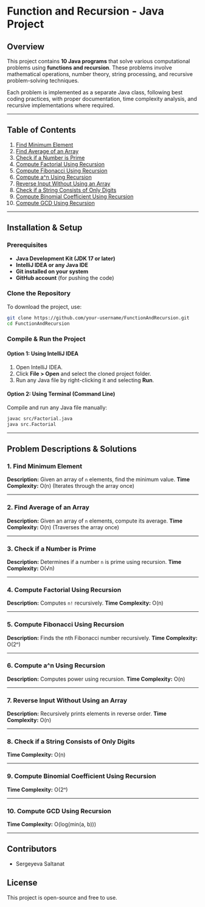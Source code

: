 # Function and Recursion - Java Project

## Overview
This project contains **10 Java programs** that solve various computational problems using **functions and recursion**. These problems involve mathematical operations, number theory, string processing, and recursive problem-solving techniques.

Each problem is implemented as a separate Java class, following best coding practices, with proper documentation, time complexity analysis, and recursive implementations where required.

---

## Table of Contents
1. [Find Minimum Element](#1-find-minimum-element)
2. [Find Average of an Array](#2-find-average-of-an-array)
3. [Check if a Number is Prime](#3-check-if-a-number-is-prime)
4. [Compute Factorial Using Recursion](#4-compute-factorial-using-recursion)
5. [Compute Fibonacci Using Recursion](#5-compute-fibonacci-using-recursion)
6. [Compute a^n Using Recursion](#6-compute-an-using-recursion)
7. [Reverse Input Without Using an Array](#7-reverse-input-without-using-an-array)
8. [Check if a String Consists of Only Digits](#8-check-if-a-string-consists-of-only-digits)
9. [Compute Binomial Coefficient Using Recursion](#9-compute-binomial-coefficient-using-recursion)
10. [Compute GCD Using Recursion](#10-compute-gcd-using-recursion)

---

## Installation & Setup

### Prerequisites
- **Java Development Kit (JDK 17 or later)**
- **IntelliJ IDEA or any Java IDE**
- **Git installed on your system**
- **GitHub account** (for pushing the code)

### Clone the Repository
To download the project, use:
```sh
git clone https://github.com/your-username/FunctionAndRecursion.git
cd FunctionAndRecursion
```

### Compile & Run the Project
#### Option 1: Using IntelliJ IDEA
1. Open IntelliJ IDEA.
2. Click **File > Open** and select the cloned project folder.
3. Run any Java file by right-clicking it and selecting **Run**.

#### Option 2: Using Terminal (Command Line)
Compile and run any Java file manually:
```sh
javac src/Factorial.java
java src.Factorial
```

---

## Problem Descriptions & Solutions

### **1. Find Minimum Element**
**Description:** Given an array of `n` elements, find the minimum value.
**Time Complexity:** O(n) (Iterates through the array once)

---

### **2. Find Average of an Array**
**Description:** Given an array of `n` elements, compute its average.
**Time Complexity:** O(n) (Traverses the array once)


---

### **3. Check if a Number is Prime**
**Description:** Determines if a number `n` is prime using recursion.
**Time Complexity:** O(√n)


---

### **4. Compute Factorial Using Recursion**
**Description:** Computes `n!` recursively.
**Time Complexity:** O(n)


---

### **5. Compute Fibonacci Using Recursion**
**Description:** Finds the nth Fibonacci number recursively.
**Time Complexity:** O(2ⁿ)


---

### **6. Compute a^n Using Recursion**
**Description:** Computes power using recursion.
**Time Complexity:** O(n)


---

### **7. Reverse Input Without Using an Array**
**Description:** Recursively prints elements in reverse order.
**Time Complexity:** O(n)


---

### **8. Check if a String Consists of Only Digits**
**Time Complexity:** O(n)


---

### **9. Compute Binomial Coefficient Using Recursion**
**Time Complexity:** O(2ⁿ)


---

### **10. Compute GCD Using Recursion**
**Time Complexity:** O(log(min(a, b)))


---

## **Contributors**
- Sergeyeva Saltanat

## **License**
This project is open-source and free to use.

